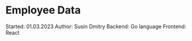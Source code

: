 <h1>Employee Data</h1>
Started: 01.03.2023
Author: Susin Dmitry
Backend: Go language
Frontend: React